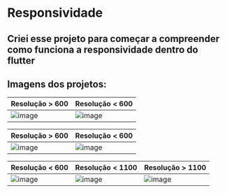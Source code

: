 # Responsividade

## Criei esse projeto para começar a compreender como funciona a responsividade dentro do flutter

## Imagens dos projetos:

| Resolução > 600  |  Resolução < 600 |
| ---------------  |  --------------- |
| ![image](https://github.com/IGDSCI/RESPONSIVIDADE-FLUTTER/assets/114839208/b96ffc79-73b0-451d-a9e7-62982c355620)  | ![image](https://github.com/IGDSCI/RESPONSIVIDADE-FLUTTER/assets/114839208/241c01c8-4f39-478d-be11-8d32bacd6011)  |

| Resolução > 600  |  Resolução < 600 |
| ---------------  |  --------------- |
|  ![image](https://github.com/IGDSCI/RESPONSIVIDADE-FLUTTER/assets/114839208/f5afd661-cbed-41f4-abdf-bcc0ac865c3f)  | ![image](https://github.com/IGDSCI/RESPONSIVIDADE-FLUTTER/assets/114839208/9d4068ac-2cf9-4515-849f-b0b784c05aec) |

| Resolução < 600  |  Resolução < 1100 | Resolução > 1100 |
| ---------------  |  --------------- | ---------------- |
|  ![image](https://github.com/IGDSCI/RESPONSIVIDADE-FLUTTER/assets/114839208/7f7cc919-d78a-4263-9bff-0663cd94d9c2) | ![image](https://github.com/IGDSCI/RESPONSIVIDADE-FLUTTER/assets/114839208/64d016bc-81d8-48ec-91b0-198088987880)  | ![image](https://github.com/IGDSCI/RESPONSIVIDADE-FLUTTER/assets/114839208/dc4f0cf9-7a9f-4794-99be-a938695c4bd0) |

